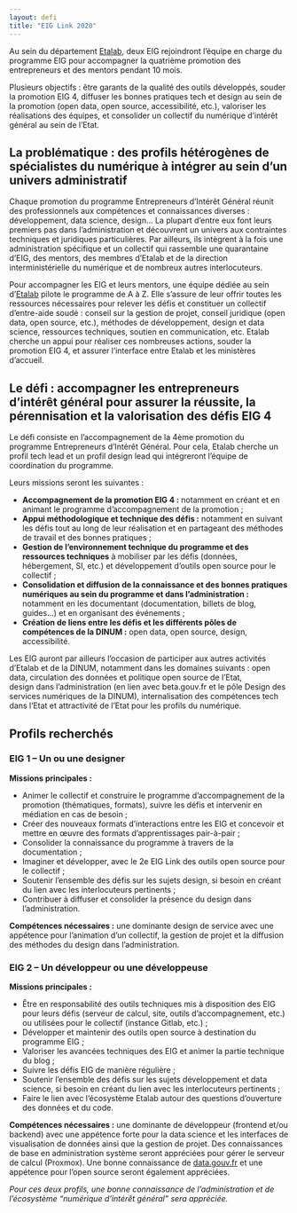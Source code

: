 ```yaml
---
layout: defi
title: "EIG Link 2020"
---
```


Au sein du département [Etalab](https://etalab.gouv.fr), deux EIG rejoindront l’équipe en charge du programme EIG pour accompagner la quatrième promotion des entrepreneurs et des mentors pendant 10 mois.

Plusieurs objectifs : être garants de la qualité des outils développés, souder la promotion EIG 4, diffuser les bonnes pratiques tech et design au sein de la promotion (open data, open source, accessibilité, etc.), valoriser les réalisations des équipes, et consolider un collectif du numérique d’intérêt général au sein de l’Etat.

## La problématique : des profils hétérogènes de spécialistes du numérique à intégrer au sein d’un univers administratif

Chaque promotion du programme Entrepreneurs d’Intérêt Général réunit des professionnels aux compétences et connaissances diverses : développement, data science, design… La plupart d’entre eux font leurs premiers pas dans l’administration et découvrent un univers aux contraintes techniques et juridiques particulières. Par ailleurs, ils intègrent à la fois une administration spécifique et un collectif qui rassemble une quarantaine d’EIG, des mentors, des membres d’Etalab et de la direction interministérielle du numérique et de nombreux autres interlocuteurs.

Pour accompagner les EIG et leurs mentors, une équipe dédiée au sein d’[Etalab](https://etalab.gouv.fr) pilote le programme de A à Z. Elle s’assure de leur offrir toutes les ressources nécessaires pour relever les défis et constituer un collectif d’entre-aide soudé : conseil sur la gestion de projet, conseil juridique (open data, open source, etc.), méthodes de développement, design et data science, ressources techniques, soutien en communication, etc.
Etalab cherche un appui pour réaliser ces nombreuses actions, souder la promotion EIG 4, et assurer l’interface entre Etalab et les ministères d’accueil.

## Le défi : accompagner les entrepreneurs d’intérêt général pour assurer la réussite, la pérennisation et la valorisation des défis EIG 4 

Le défi consiste en l’accompagnement de la 4ème promotion du programme Entrepreneurs d’Intérêt Général. Pour cela, Etalab cherche un profil tech lead et un profil design lead qui intégreront l’équipe de coordination du programme. 

Leurs missions seront les suivantes :
- **Accompagnement de la promotion EIG 4 :** notamment en créant et en animant le programme d’accompagnement de la promotion ;
- **Appui méthodologique et technique des défis :** notamment en suivant les défis tout au long de leur réalisation et en partageant des méthodes de travail et des bonnes pratiques ;
- **Gestion de l’environnement technique du programme et des ressources techniques** à mobiliser par les défis (données, hébergement, SI, etc.) et développement d’outils open source pour le collectif ;
- **Consolidation et diffusion de la connaissance et des bonnes pratiques numériques au sein du programme et dans l’administration :** notamment en les documentant (documentation, billets de blog, guides…) et en organisant des événements ; 
- **Création de liens entre les défis et les différents pôles de compétences de la DINUM :** open data, open source, design, accessibilité.

Les EIG auront par ailleurs l’occasion de participer aux autres activités d’Etalab et de la DINUM, notamment dans les domaines suivants : open data, circulation des données et politique open source de l’Etat, design dans l’administration (en lien avec beta.gouv.fr et le pôle Design des services numériques de la DINUM), internalisation des compétences tech dans l’Etat et attractivité de l’Etat pour les profils du numérique. 

## Profils recherchés
### EIG 1 – Un ou une designer
**Missions principales :**

- Animer le collectif et construire le programme d’accompagnement de la promotion (thématiques, formats), suivre les défis et intervenir en médiation en cas de besoin ; 
- Créer des nouveaux formats d’interactions entre les EIG et concevoir et mettre en œuvre des formats d’apprentissages pair-à-pair ;
- Consolider la connaissance du programme à travers de la documentation ;
- Imaginer et développer, avec le 2e EIG Link des outils open source pour le collectif ;
- Soutenir l’ensemble des défis sur les sujets design, si besoin en créant du lien avec les interlocuteurs pertinents ;
- Contribuer à diffuser et consolider la présence du design dans l’administration.

**Compétences nécessaires :** une dominante design de service avec une appétence pour l’animation d’un collectif, la gestion de projet et la diffusion des méthodes du design dans l’administration.

### EIG 2 – Un développeur ou une développeuse
**Missions principales :**
- Être en responsabilité des outils techniques mis à disposition des EIG pour leurs défis (serveur de calcul, site, outils d’accompagnement, etc.) ou utilisées pour le collectif (instance Gitlab, etc.) ;
- Développer et maintenir des outils open source à destination du programme EIG ;
- Valoriser les avancées techniques des EIG et animer la partie technique du blog ;
- Suivre les défis EIG de manière régulière ;
- Soutenir l’ensemble des défis sur les sujets développement et data science, si besoin en créant du lien avec les interlocuteurs pertinents ;
- Faire le lien avec l’écosystème Etalab autour des questions d’ouverture des données et du code.

**Compétences nécessaires :** une dominante de développeur (frontend et/ou backend) avec une appétence forte pour la data science et les interfaces de visualisation de données ainsi que la gestion de projet. Des connaissances de base en administration système seront appréciées pour gérer le serveur de calcul (Proxmox). Une bonne connaissance de [data.gouv.fr](https://www.data.gouv.fr) et une appétence pour l’open source seront également appréciées. 

_Pour ces deux profils, une bonne connaissance de l’administration et de l’écosystème “numérique d’intérêt général” sera appréciée._

